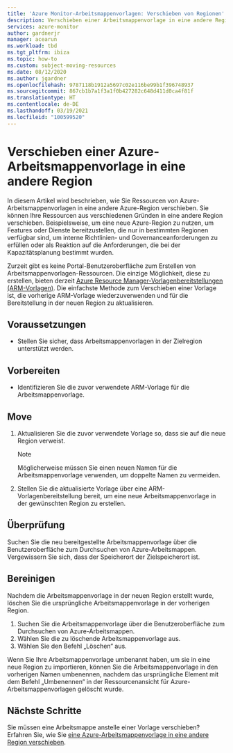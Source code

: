 ```yaml
---
title: 'Azure Monitor-Arbeitsmappenvorlagen: Verschieben von Regionen'
description: Verschieben einer Arbeitsmappenvorlage in eine andere Region
services: azure-monitor
author: gardnerjr
manager: acearun
ms.workload: tbd
ms.tgt_pltfrm: ibiza
ms.topic: how-to
ms.custom: subject-moving-resources
ms.date: 08/12/2020
ms.author: jgardner
ms.openlocfilehash: 9787118b1912a5697c02e116be99b1f396748937
ms.sourcegitcommit: 867cb1b7a1f3a1f0b427282c648d411d0ca4f81f
ms.translationtype: HT
ms.contentlocale: de-DE
ms.lasthandoff: 03/19/2021
ms.locfileid: "100599520"
---
```

# <a name="move-an-azure-workbook-template-to-another-region"></a>Verschieben einer Azure-Arbeitsmappenvorlage in eine andere Region

In diesem Artikel wird beschrieben, wie Sie Ressourcen von Azure-Arbeitsmappenvorlagen in eine andere Azure-Region verschieben. Sie können Ihre Ressourcen aus verschiedenen Gründen in eine andere Region verschieben. Beispielsweise, um eine neue Azure-Region zu nutzen, um Features oder Dienste bereitzustellen, die nur in bestimmten Regionen verfügbar sind, um interne Richtlinien- und Governanceanforderungen zu erfüllen oder als Reaktion auf die Anforderungen, die bei der Kapazitätsplanung bestimmt wurden.

Zurzeit gibt es keine Portal-Benutzeroberfläche zum Erstellen von Arbeitsmappenvorlagen-Ressourcen. Die einzige Möglichkeit, diese zu erstellen, bieten derzeit [Azure Resource Manager-Vorlagenbereitstellungen (ARM-Vorlagen)](../visualize/workbooks-automate.md). Die einfachste Methode zum Verschieben einer Vorlage ist, die vorherige ARM-Vorlage wiederzuverwenden und für die Bereitstellung in der neuen Region zu aktualisieren.

## <a name="prerequisites"></a>Voraussetzungen

* Stellen Sie sicher, dass Arbeitsmappenvorlagen in der Zielregion unterstützt werden.

## <a name="prepare"></a>Vorbereiten

* Identifizieren Sie die zuvor verwendete ARM-Vorlage für die Arbeitsmappenvorlage.

## <a name="move"></a>Move

1. Aktualisieren Sie die zuvor verwendete Vorlage so, dass sie auf die neue Region verweist.

   > [!NOTE]
   > Möglicherweise müssen Sie einen neuen Namen für die Arbeitsmappenvorlage verwenden, um doppelte Namen zu vermeiden.

2. Stellen Sie die aktualisierte Vorlage über eine ARM-Vorlagenbereitstellung bereit, um eine neue Arbeitsmappenvorlage in der gewünschten Region zu erstellen.

## <a name="verify"></a>Überprüfung

Suchen Sie die neu bereitgestellte Arbeitsmappenvorlage über die Benutzeroberfläche zum Durchsuchen von Azure-Arbeitsmappen. Vergewissern Sie sich, dass der Speicherort der Zielspeicherort ist.

## <a name="clean-up"></a>Bereinigen

Nachdem die Arbeitsmappenvorlage in der neuen Region erstellt wurde, löschen Sie die ursprüngliche Arbeitsmappenvorlage in der vorherigen Region.
1. Suchen Sie die Arbeitsmappenvorlage über die Benutzeroberfläche zum Durchsuchen von Azure-Arbeitsmappen.
2. Wählen Sie die zu löschende Arbeitsmappenvorlage aus.
3. Wählen Sie den Befehl „Löschen“ aus.

Wenn Sie Ihre Arbeitsmappenvorlage umbenannt haben, um sie in eine neue Region zu importieren, können Sie die Arbeitsmappenvorlage in den vorherigen Namen umbenennen, nachdem das ursprüngliche Element mit dem Befehl „Umbenennen“ in der Ressourcenansicht für Azure-Arbeitsmappenvorlagen gelöscht wurde.

## <a name="next-steps"></a>Nächste Schritte

Sie müssen eine Arbeitsmappe anstelle einer Vorlage verschieben? Erfahren Sie, wie Sie [eine Azure-Arbeitsmappenvorlage in eine andere Region verschieben](./workbooks-move-region.md).

